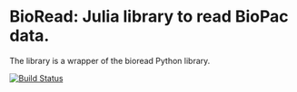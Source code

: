 # BioRead: Julia library to read BioPac data.


The library is a wrapper of the bioread Python library.

[![Build Status](https://github.com/lindemann09/BioRead.jl/actions/workflows/CI.yml/badge.svg?branch=main)](https://github.com/lindemann09/BioRead.jl/actions/workflows/CI.yml?query=branch%3Amain)
